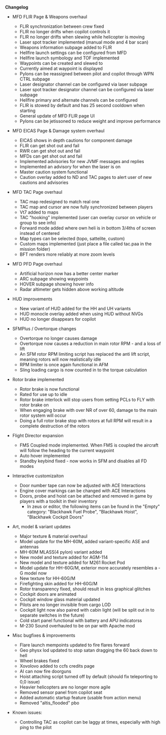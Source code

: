 **Changelog**
- MFD FLIR Page & Weapons overhaul
  - FLIR synchronization between crew fixed
  - FLIR no longer drifts when copilot controls it
  - FLIR no longer drifts when slewing while helicopter is moving
  - Laser spot tracker implemented (manual mode and 4 bar scan)
  - Weapons information subpage added to FLIR
  - Hellfire launch settings can be configured from MFD
  - Hellfire launch symbology and TOF implemented
  - Waypoints can be created and slewed to
  - Currently aimed at waypoint is displayed
  - Pylons can be reassigned between pilot and copilot through WPN CTRL subpage
  - Laser designator channel can be configured via laser subpage
  - Laser spot tracker designator channel can be configured via laser subpage
  - Hellfire primary and alternate channels can be configured 
  - FLIR is stowed by default and has 25 second cooldown when starting
  - General update of MFD FLIR page UI
  - Pylons can be jetissoned to reduce weight and improve performance

- MFD EICAS Page & Damage system overhaul
  - EICAS shows in depth cautions for component damage
  - FLIR can get shot out and fail
  - RWR can get shot out and fail
  - MFDs can get shot out and fail
  - Implemented advisories for new JVMF messages and replies
  - Implemented an advisory for when the laser is on 
  - Master caution system functional
  - Caution overlay added to ND and TAC pages to alert user of new cautions and advisories

- MFD TAC Page overhaul
  - TAC map redesigned to match real one
  - TAC map and cursor are now fully synchronized between players
  - Vt7 added to maps
  - TAC "hooking" implemented (user can overlay cursor on vehicle or group to see info)
  - Forward mode added where own heli is in bottom 3/4ths of screen instead of centered
  - Map types can be selected (topo, sattelite, custom)
  - Custom maps implemented (just place a file called tac.paa in the mission folder)
  - BFT renders more reliably at more zoom levels

- MFD PFD Page overhaul
  - Artificial horizon now has a better center marker
  - ARC subpage showing waypoints
  - HOVER subpage showing hover info
  - Radar altimeter gets hidden above working altitude

- HUD improvements
  - New variant of HUD added for the HH and UH variants
  - HUD monocle overlay added when using HUD without NVGs
  - HUD no longer disappears for copilot

- SFMPlus / Overtorque changes
  - Overtorque no longer causes damage
  - Overtorque now causes a reduction in main rotor RPM - and a loss of lift
  - An SFM rotor RPM limiting script has replaced the anti lift script, meaning rotors will now realistically idle
  - RPM limiter is once again functional in AFM
  - Sling loading cargo is now counted in to the torque calculation

- Rotor brake implemented
  - Rotor brake is now functional
  - Rated for use up to idle
  - Rotor brake interlock will stop users from setting PCLs to FLY with rotor brake on
  - When engaging brake with over NR of over 60, damage to the main rotor system will occur
  - Doing a full rotor brake stop with rotors at full RPM will result in a complete destruction of the rotors

- Flight Director expansion
  - FMS Coupled mode implemented. When FMS is coupled the aircraft will follow the heading to the current waypoint
  - Auto hover implemented
  - Standby keybind fixed - now works in SFM and disables all FD modes

- Interactive customizaiton
  - Door number tape can now be adjusted with ACE Interactions
  - Engine cover markings can be changed with ACE Interactions
  - Doors, probe and hoist can be attached and removed in game by players with a toolkit in their inventory
    - In zeus or editor, the following items can be found in the "Empty" category: "Blackhawk Fuel Probe", "Blackhawk Hoist", "Blackhawk Cockpit Doors"

- Art, model & variant updates
  - Major texture & material overhaul
  - Model update for the MH-60M, added variant-specific ASE and antennas
  - MH-60M MLASS(4 pylon) variant added
  - New model and texture added for AGM-114
  - New model and texture added for M261 Rocket Pod
  - Model update for HH-60G/M, exterior more accurately resembles a -G model now
  - New texture for HH-60G/M
  - Firefighting skin added for HH-60G/M
  - Rotor transparency fixed, should result in less graphical glitches
  - Cockpit doors are animated
  - Cockpit window glass material updated
  - Pilots are no longer invisible from cargo LOD
  - Cockpit light now also paired with cabin light (will be split out in to separate switches in the future)
  - Cold start panel functional with battery and APU indicatorss
  - M-230 Sound overhauled to be on par with Apache mod

- Misc bugfixes & improvements
  - Flare launch mempoints updated to fire flares forward
  - Geo physx lod updated to stop satan dragging the 60 back down to hell
  - Wheel brakes fixed
  - Xovolovo added to ccfs credits page 
  - AI can now fire doorguns
  - Hoist attaching script turned off by default (should fix teleporting to 0,0 issue)
  - Heavier helicopters are no longer more agile
  - Removed sensor panel from copilot seat
  - Added automatic startup feature (usable from action menu)
  - Removed "altis_flooded" pbo

- Known issues:
  - Controlling TAC as copilot can be laggy at times, especially with high ping to the pilot

